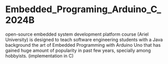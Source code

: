 # Embedded_Programing_Arduino_C_2024B
open-source embedded system development platform course (Ariel University) is designed to teach software engineering students with a Java background the art of  Embedded Programming with Arduino Uno that has gained huge amount of popularity in past few years, specially among hobbyists. (implementation in C)
